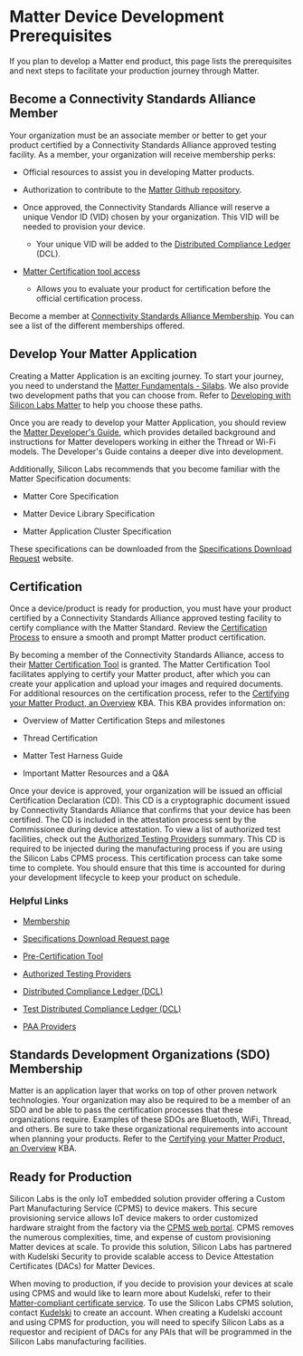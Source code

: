 # Matter Device Development Prerequisites

If you plan to develop a Matter end product, this page lists the prerequisites and next steps to facilitate your production journey through Matter.

## Become a Connectivity Standards Alliance Member

Your organization must be an associate member or better to get your product certified by a Connectivity Standards Alliance approved testing facility. As a member, your organization will receive membership perks:

- Official resources to assist you in developing Matter products.

- Authorization to contribute to the [Matter Github repository](https://github.com/project-chip/connectedhomeip).

- Once approved, the Connectivity Standards Alliance will reserve a unique Vendor ID (VID) chosen by your organization. This VID will be needed to provision your device.

  - Your unique VID will be added to the [Distributed Compliance Ledger](https://webui.dcl.csa-iot.org/) (DCL).

- [Matter Certification tool access](https://csa-iot.org/certification/tools/certification-tool/)

  - Allows you to evaluate your product for certification before the official certification process.

Become a member at [Connectivity Standards Alliance Membership](https://csa-iot.org/become-member/). You can see a list of the different memberships offered.

## Develop Your Matter Application

Creating a Matter Application is an exciting journey. To start your journey, you need to understand the [Matter Fundamentals - Silabs](/matter/<docspace-docleaf-version>/matter-fundamentals). We also provide two development paths that you can choose from. Refer to [Developing with Silicon Labs Matter](/matter/<docspace-docleaf-version>/matter-start#two-paths-for-development/) to help you choose these paths.

Once you are ready to develop your Matter Application, you should review the [Matter Developer's Guide](/matter/<docspace-docleaf-version>/matter-developers-guide-overview/), which provides detailed background and instructions for Matter developers working in either the Thread or Wi-Fi models. The Developer's Guide contains a deeper dive into development.

Additionally, Silicon Labs recommends that you become familiar with the Matter Specification documents:

- Matter Core Specification

- Matter Device Library Specification

- Matter Application Cluster Specification

These specifications can be downloaded from the [Specifications Download Request](https://csa-iot.org/developer-resource/specifications-download-request/) website.

## Certification

Once a device/product is ready for production, you must have your product certified by a Connectivity Standards Alliance approved testing facility to certify compliance with the Matter Standard. Review the [Certification Process](https://csa-iot.org/certification/why-certify/) to ensure a smooth and prompt Matter product certification.

By becoming a member of the Connectivity Standards Alliance, access to their [Matter Certification Tool](https://csa-iot.org/certification/tools/certification-tool/) is granted. The Matter Certification Tool facilitates applying to certify your Matter product, after which you can create your application and upload your images and required documents. For additional resources on the certification process, refer to the [Certifying your Matter Product, an Overview](https://community.silabs.com/s/article/Certifying-your-Matter-Product-an-Overview?language=en_US) KBA. This KBA provides information on:

- Overview of Matter Certification Steps and milestones

- Thread Certification

- Matter Test Harness Guide

- Important Matter Resources and a Q&A

Once your device is approved, your organization will be issued an official Certification Declaration (CD). This CD is a cryptographic document issued by Connectivity Standards Alliance  that confirms that your device has been certified. The CD is included in the attestation process sent by the Commissionee during device attestation. To view a list of authorized test facilities, check out the [Authorized Testing Providers](https://csa-iot.org/certification/testing-providers/) summary. This CD is required to be injected during the manufacturing process if you are using the Silicon Labs CPMS process. This certification process can take some time to complete. You should ensure that this time is accounted for during your development lifecycle to keep your product on schedule.

### Helpful Links

- [Membership](https://csa-iot.org/become-member/)

- [Specifications Download Request page](https://csa-iot.org/developer-resource/specifications-download-request/)

- [Pre-Certification Tool](https://csa-iot.org/certification/tools/certification-tool/)

- [Authorized Testing Providers](https://csa-iot.org/certification/testing-providers/)

- [Distributed Compliance Ledger (DCL)](https://webui.dcl.csa-iot.org/)

- [Test Distributed Compliance Ledger (DCL)](https://testnet.iotledger.io/)

- [PAA Providers](https://csa-iot.org/certification/paa/)

## Standards Development Organizations (SDO) Membership

Matter is an application layer that works on top of other proven network technologies. Your organization may also be required to be a member of an SDO and be able to pass the certification processes that these organizations require. Examples of these SDOs are Bluetooth, WiFi, Thread, and others. Be sure to take these organizational requirements into account when planning your products. Refer to the [Certifying your Matter Product, an Overview](https://community.silabs.com/s/article/Certifying-your-Matter-Product-an-Overview?language=en_US) KBA.

## Ready for Production

Silicon Labs is the only IoT embedded solution provider offering a Custom Part Manufacturing Service (CPMS) to device makers. This secure provisioning service allows IoT device makers to order customized hardware straight from the factory via the [CPMS web portal](https://cpms.silabs.com/login). CPMS removes the numerous complexities, time, and expense of custom provisioning Matter devices at scale. To provide this solution, Silicon Labs has partnered with Kudelski Security to provide scalable access to Device Attestation Certificates (DACs) for Matter Devices.

When moving to production, if you decide to provision your devices at scale using CPMS and would like to learn more about Kudelski, refer to their [Matter-compliant certificate service](https://www.kudelski-iot.com/services-and-systems/matter-paa-pai). To use the Silicon Labs CPMS solution, contact [Kudelski](https://www.kudelski-iot.com/services-and-systems/matter-paa-pai) to create an account. When creating a Kudelski account and using CPMS for production, you will need to specify Silicon Labs as a requestor and recipient of DACs for any PAIs that will be programmed in the Silicon Labs manufacturing facilities.
